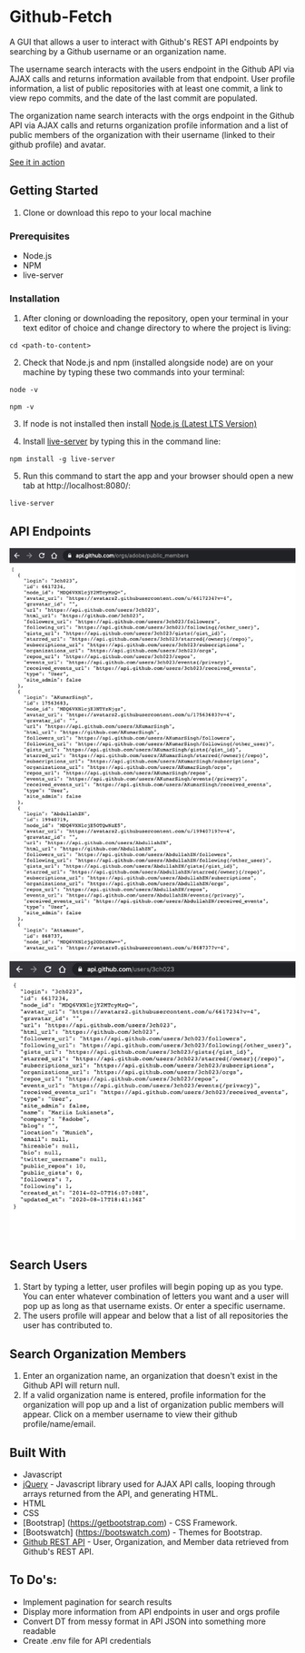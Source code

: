 # Github-Fetch

A GUI that allows a user to interact with Github's REST API endpoints by searching by a Github username or an organization name. 

The username search interacts with the users endpoint in the Github API via AJAX calls and returns information available from that endpoint. User profile information, a list of public repositories with at least one commit, a link to view repo commits, and the date of the last commit are populated. 

The organization name search interacts with the orgs endpoint in the Github API via AJAX calls and returns organization profile information and a list of public members of the organization with their username (linked to their github profile) and avatar. 

[See it in action](https://mcarpent87.github.io/git-fetch/)

## Getting Started

1. Clone or download this repo to your local machine

### Prerequisites

* Node.js
* NPM
* live-server

### Installation

1. After cloning or downloading the repository, open your terminal in your text editor of choice and change directory to where the project is living: 

```
cd <path-to-content>
```
2. Check that Node.js and npm (installed alongside node) are on your machine by typing these two commands into your terminal:

```
node -v
```

```
npm -v
```

3. If node is not installed then install [Node.js (Latest LTS Version)](https://nodejs.org/en/download/)

4. Install [live-server](https://gist.github.com/donmccurdy/20fb112949324c92c5e8) by typing this in the command line:

```
npm install -g live-server
```

5. Run this command to start the app and your browser should open a new tab at http://localhost:8080/: 

```
live-server
```
## API Endpoints
![Example of orgs/{:orgname}/public_members endpoint](/img/API_1.jpeg)

![Example of the users endpoint](/img/API_2.jpeg)

## Search Users
1. Start by typing a letter, user profiles will begin poping up as you type. You can enter whatever combination of letters you want and a user will pop up as long as that username exists. Or enter a specific username. 
2. The users profile will appear and below that a list of all repositories the user has contributed to. 

## Search Organization Members
1. Enter an organization name, an organization that doesn't exist in the Github API will return null. 
2. If a valid organization name is entered, profile information for the organization will pop up and a list of organization public members will appear. Click on a member username to view their github profile/name/email. 

## Built With
* Javascript
* [jQuery](https://jquery.com/) - Javascript library used for AJAX API calls, looping through arrays returned from the API, and generating HTML. 
* HTML
* CSS
* [Bootstrap] (https://getbootstrap.com) - CSS Framework.
* [Bootswatch] (https://bootswatch.com) - Themes for Bootstrap.
* [Github REST API](https://developer.github.com/v3/) - User, Organization, and Member data retrieved from Github's REST API.


## To Do's:
* Implement pagination for search results
* Display more information from API endpoints in user and orgs profile
* Convert DT from messy format in API JSON into something more readable
* Create .env file for API credentials
